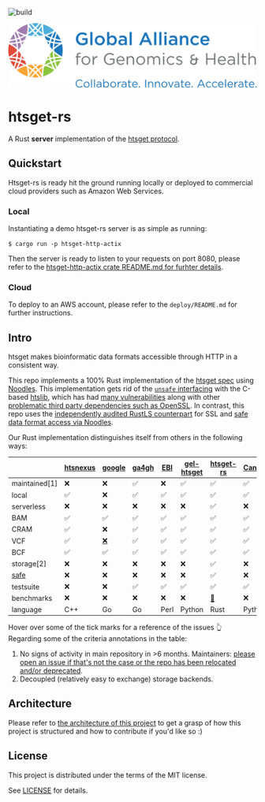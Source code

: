 ![build](https://github.com/umccr/htsget-rs/actions/workflows/action.yml/badge.svg)

[![Logo](doc/img/ga4gh-logo.svg)](https://ga4gh.org)

# htsget-rs

A Rust **server** implementation of the [htsget protocol][htsget-spec].

## Quickstart

Htsget-rs is ready hit the ground running locally or deployed to commercial cloud providers such as Amazon Web Services.

### Local
Instantiating a demo htsget-rs server is as simple as running:

```
$ cargo run -p htsget-http-actix
```

Then the server is ready to listen to your requests on port 8080, please refer to the [htsget-http-actix crate README.md for furhter details][htsget-http-actix-readme].

### Cloud

To deploy to an AWS account, please refer to the `deploy/README.md` for further instructions.

## Intro

htsget makes bioinformatic data formats accessible through HTTP in a consistent way.

This repo implements a 100% Rust implementation of the [htsget spec][htsget-spec] using [Noodles][noodles]. This implementation gets rid of the [`unsafe` interfacing][rust-htslib] with the C-based [htslib](https://github.com/samtools/htslib), which has had [many vulnerabilities](https://github.com/samtools/htslib/pulls?q=oss-fuzz) along with other [problematic third party dependencies such as OpenSSL](https://www.openssl.org/news/vulnerabilities.html). In contrast, this repo uses the [independently audited RustLS counterpart](http://jbp.io/2020/06/14/rustls-audit.html) for SSL and [safe data format access via Noodles][noodles].

Our Rust implementation distinguishes itself from others in the following ways:

|          	| [htsnexus][dnanexus] 	| [google][google-htsget] | [ga4gh][ga4gh-ref] | [EBI][ebi-htsget] | [gel-htsget][gel-htsget] | [htsget-rs][htsget-rs] | [CanDIG][candig-htsget]
|---	    	  |---      | ---                |  ---	 |  ---	  | --- |	---             |   ---   |
| maintained[1]   | ❌      | ❌ 	                | ✅    |  ❌    | ✅  |  ✅                |   ✅    |
| local           | ✅      | ❌ 	                | ✅	   |  ✅	   | ✅ |   ✅                |   ✅    |
| serverless      | ❌      | ❌	                | ❌    |  ❌    | ❌ |     ✅|   ❌    |
| BAM             | ✅      | ✅ 	                | ✅    |  ✅    | ✅ |   ✅                |   ✅    |
| CRAM            | ✅	   | ❌ 	                | ✅    |  ✅    | ✅ |   ✅                |   ✅    |
| VCF             | ✅	   | [❌][google-novcf]  | ✅    |  ✅    | ✅ |   ✅                |   ✅    |
| BCF             | ✅	   | ✅  	            | ✅    |  ✅    | ✅ |   ✅                |   ✅    |
| storage[2]      | ❌      | ❌  	            | ❌    |  ❌    | ❌ |   ✅                |   ❌    |
| [safe][safe-unsafe] | ❌  | ❌                  | ❌    |  ❌    | ❌ |   ✅                |   ❌    |
| testsuite         |  ❌     | ❌                  | ✅    |   ✅    |  ✅ |   ✅    |    ✅    |
| benchmarks      |  ❌     | ❌                  | ❌    |  ❌    | ❌ |   [🚧][benches]     |   ❌    |
| language        | C++     | Go                 | Go    |  Perl  | Python |  Rust          | Python  |

Hover over some of the tick marks for a reference of the issues 👆 Regarding some of the criteria annotations in the table:

1. No signs of activity in main repository in >6 months. Maintainers: [please open an issue if that's not the case or the repo has been relocated and/or deprecated](https://github.com/umccr/htsget-rs/issues/new).
1. Decoupled (relatively easy to exchange) storage backends.

[ebi-htsget]: https://github.com/andrewyatz/basic-htsget
[gel-htsget]: https://gitlab.com/genomicsengland/htsget/gel-htsget
[htsget-rs]: https://github.com/umccr/htsget-rs
[dnanexus]: https://github.com/dnanexus-rnd/htsnexus
[google-htsget]: https://github.com/googlegenomics/htsget
[google-novcf]: https://github.com/googlegenomics/htsget/issues/34
[ga4gh-ref]: https://github.com/ga4gh/htsget-refserver
[candig-htsget]: https://github.com/CanDIG/htsget_app
[aws-fixing]: https://github.com/umccr/htsget-rs/issues/47
[benches]: https://github.com/umccr/htsget-rs/pull/59
[safe-unsafe]: https://doc.rust-lang.org/nomicon/meet-safe-and-unsafe.html

## Architecture

Please refer to [the architecture of this project](doc/ARCHITECTURE.md) to get a grasp of how this project is structured and how to contribute if you'd like so :)

## License

This project is distributed under the terms of the MIT license.

See [LICENSE](LICENSE) for details.

[noodles]: https://github.com/zaeleus/noodles
[htsget-spec]: https://samtools.github.io/hts-specs/htsget.html
[rust-htslib]: https://github.com/rust-bio/rust-htslib
[htsget-http-actix-readme]: https://github.com/umccr/htsget-rs/blob/main/htsget-http-actix/README.md
